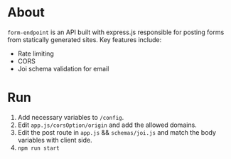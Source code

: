 # About

`form-endpoint` is an API built with express.js responsible for posting forms from statically generated sites. Key
features include:

- Rate limiting
- CORS
- Joi schema validation for email

# Run

1. Add necessary variables to `/config`.
2. Edit `app.js/corsOption/origin` and add the allowed domains.
3. Edit the post route in `app.js` && `schemas/joi.js` and match the body variables with client side.
4. `npm run start`
